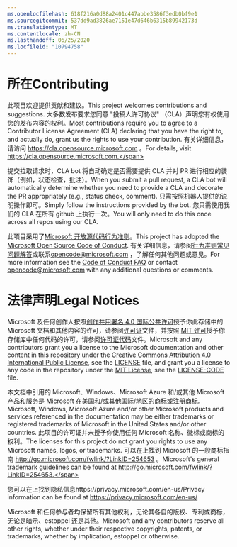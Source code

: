 ```yaml
---
ms.openlocfilehash: 618f216a0d88a2401c447abbe3586f3edb0bf9e1
ms.sourcegitcommit: 537dd9ad3826ae7151e47d646b6315b89942173d
ms.translationtype: MT
ms.contentlocale: zh-CN
ms.lasthandoff: 06/25/2020
ms.locfileid: "10794758"
---
```

# <span data-ttu-id="d0629-101">所在</span><span class="sxs-lookup"><span data-stu-id="d0629-101">Contributing</span></span>

<span data-ttu-id="d0629-102">此项目欢迎提供贡献和建议。</span><span class="sxs-lookup"><span data-stu-id="d0629-102">This project welcomes contributions and suggestions.</span></span>  <span data-ttu-id="d0629-103">大多数发布要求您同意 "投稿人许可协议" （CLA）声明您有权使用您的发布内容的权利。</span><span class="sxs-lookup"><span data-stu-id="d0629-103">Most contributions require you to agree to a Contributor License Agreement (CLA) declaring that you have the right to, and actually do, grant us the rights to use your contribution.</span></span> <span data-ttu-id="d0629-104">有关详细信息，请访问 https://cla.opensource.microsoft.com 。</span><span class="sxs-lookup"><span data-stu-id="d0629-104">For details, visit https://cla.opensource.microsoft.com.</span></span>

<span data-ttu-id="d0629-105">提交拉取请求时，CLA bot 将自动确定是否需要提供 CLA 并对 PR 进行相应的装饰（例如，状态检查，批注）。</span><span class="sxs-lookup"><span data-stu-id="d0629-105">When you submit a pull request, a CLA bot will automatically determine whether you need to provide a CLA and decorate the PR appropriately (e.g., status check, comment).</span></span> <span data-ttu-id="d0629-106">只需按照机器人提供的说明操作即可。</span><span class="sxs-lookup"><span data-stu-id="d0629-106">Simply follow the instructions provided by the bot.</span></span> <span data-ttu-id="d0629-107">您只需使用我们的 CLA 在所有 github 上执行一次。</span><span class="sxs-lookup"><span data-stu-id="d0629-107">You will only need to do this once across all repos using our CLA.</span></span>

<span data-ttu-id="d0629-108">此项目采用了[Microsoft 开放源代码行为准则](https://opensource.microsoft.com/codeofconduct/)。</span><span class="sxs-lookup"><span data-stu-id="d0629-108">This project has adopted the [Microsoft Open Source Code of Conduct](https://opensource.microsoft.com/codeofconduct/).</span></span>
<span data-ttu-id="d0629-109">有关详细信息，请参阅[行为准则常见问题解答](https://opensource.microsoft.com/codeofconduct/faq/)或联系[opencode@microsoft.com](mailto:opencode@microsoft.com) ，了解任何其他问题或意见。</span><span class="sxs-lookup"><span data-stu-id="d0629-109">For more information see the [Code of Conduct FAQ](https://opensource.microsoft.com/codeofconduct/faq/) or contact [opencode@microsoft.com](mailto:opencode@microsoft.com) with any additional questions or comments.</span></span>

# <span data-ttu-id="d0629-110">法律声明</span><span class="sxs-lookup"><span data-stu-id="d0629-110">Legal Notices</span></span>

<span data-ttu-id="d0629-111">Microsoft 及任何创作人按照[创作共用署名 4.0 国际公共许可](https://creativecommons.org/licenses/by/4.0/legalcode)授予你此存储中的 Microsoft 文档和其他内容的许可，请参阅[许可证](LICENSE)文件，并按照 [MIT 许可](https://opensource.org/licenses/MIT)授予你存储库中任何代码的许可，请参阅[许可证代码](LICENSE-CODE)文件。</span><span class="sxs-lookup"><span data-stu-id="d0629-111">Microsoft and any contributors grant you a license to the Microsoft documentation and other content in this repository under the [Creative Commons Attribution 4.0 International Public License](https://creativecommons.org/licenses/by/4.0/legalcode), see the [LICENSE](LICENSE) file, and grant you a license to any code in the repository under the [MIT License](https://opensource.org/licenses/MIT), see the [LICENSE-CODE](LICENSE-CODE) file.</span></span>

<span data-ttu-id="d0629-112">本文档中引用的 Microsoft、Windows、Microsoft Azure 和/或其他 Microsoft 产品和服务是 Microsoft 在美国和/或其他国际/地区的商标或注册商标。</span><span class="sxs-lookup"><span data-stu-id="d0629-112">Microsoft, Windows, Microsoft Azure and/or other Microsoft products and services referenced in the documentation may be either trademarks or registered trademarks of Microsoft in the United States and/or other countries.</span></span>
<span data-ttu-id="d0629-113">此项目的许可证并未授予你使用任何 Microsoft 名称、徽标或商标的权利。</span><span class="sxs-lookup"><span data-stu-id="d0629-113">The licenses for this project do not grant you rights to use any Microsoft names, logos, or trademarks.</span></span>
<span data-ttu-id="d0629-114">可以在上找到 Microsoft 的一般商标指南 http://go.microsoft.com/fwlink/?LinkID=254653 。</span><span class="sxs-lookup"><span data-stu-id="d0629-114">Microsoft's general trademark guidelines can be found at http://go.microsoft.com/fwlink/?LinkID=254653.</span></span>

<span data-ttu-id="d0629-115">您可以在上找到隐私信息https://privacy.microsoft.com/en-us/</span><span class="sxs-lookup"><span data-stu-id="d0629-115">Privacy information can be found at https://privacy.microsoft.com/en-us/</span></span>

<span data-ttu-id="d0629-116">Microsoft 和任何参与者均保留所有其他权利，无论其各自的版权、专利或商标，无论是暗示、estoppel 还是其他。</span><span class="sxs-lookup"><span data-stu-id="d0629-116">Microsoft and any contributors reserve all other rights, whether under their respective copyrights, patents, or trademarks, whether by implication, estoppel or otherwise.</span></span>
